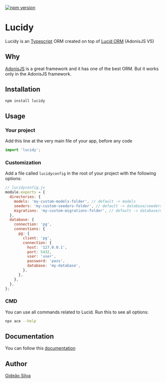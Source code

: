 [![npm version](https://img.shields.io/npm/v/lucidy.svg?style=flat)](https://www.npmjs.com/package/lucidy)

# Lucidy

Lucidy is an [Typescript](https://www.typescriptlang.org/) ORM created on top of [Lucid ORM](https://adonisjs.com/) (AdonisJS V5)

## Why

[AdonisJS](https://adonisjs.com/) is a great framework and it has one of the best ORM. But it works only in the AdonisJS framework.

## Installation

```sh
npm install lucidy
```

## Usage

### Your project

Add this line at the very main file of your app, before any code

```js
import 'lucidy';
```

### Customization

Add a file called `lucidyconfig` in the root of your project with the following options:

```js
// lucidyconfig.js
module.exports = {
  directories: {
    models: 'my-custom-models-folder', // default -> models
    seeders: 'my-custom-seeders-folder', // default -> database/seeders
    migrations: 'my-custom-migrations-folder', // default -> database/migrations
  },
  database: {
    connection: 'pg',
    connections: {
      pg: {
        client: 'pg',
        connection: {
          host: '127.0.0.1',
          port: 5432,
          user: 'user',
          password: 'pass',
          database: 'my-database',
        },
      },
    },
  },
};
```

### CMD

You can use all commands related to Lucid. Run this to see all options:

```sh
npx ace --help
```

## Documentation

You can follow this [documentation](https://preview.adonisjs.com/guides/database/introduction)

## Author

[Gideão Silva](https://github.com/gideaoms)
